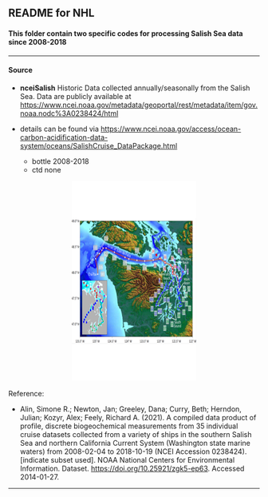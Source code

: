 ## README for NHL

#### This folder contain two specific codes for processing Salish Sea data since 2008-2018 

---

#### Source

- **nceiSalish** Historic Data collected annually/seasonally from the Salish Sea. Data are publicly available at https://www.ncei.noaa.gov/metadata/geoportal/rest/metadata/item/gov.noaa.nodc%3A0238424/html
- details can be found via https://www.ncei.noaa.gov/access/ocean-carbon-acidification-data-system/oceans/SalishCruise_DataPackage.html 
  
  - bottle 2008-2018
  - ctd none

<p align="center">
  <img src="https://github.com/Zhu-Yifan/LO_user/blob/master/obs/nceiSalish/plot/Salish_Sea.png" alt="Figure 1. Salish Sea, showing sampling station" width="250" height="400">
</p>


Reference:

- Alin, Simone R.; Newton, Jan; Greeley, Dana; Curry, Beth; Herndon, Julian; Kozyr, Alex; Feely, Richard A. (2021). A compiled data product of profile, discrete biogeochemical measurements from 35 individual cruise datasets collected from a variety of ships in the southern Salish Sea and northern California Current System (Washington state marine waters) from 2008-02-04 to 2018-10-19 (NCEI Accession 0238424). [indicate subset used]. NOAA National Centers for Environmental Information. Dataset. https://doi.org/10.25921/zgk5-ep63. Accessed 2014-01-27.

---

